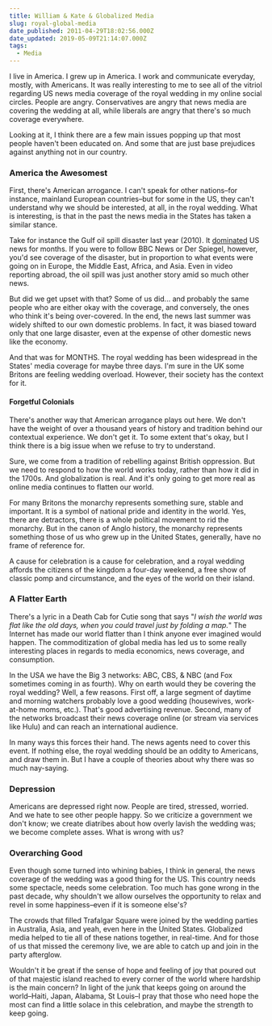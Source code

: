 ```yaml
---
title: William & Kate & Globalized Media
slug: royal-global-media
date_published: 2011-04-29T18:02:56.000Z
date_updated: 2019-05-09T21:14:07.000Z
tags:
  - Media
---
```


I live in America. I grew up in America. I work and communicate everyday, mostly, with Americans. It was really interesting to me to see all of the vitriol regarding US news media coverage of the royal wedding in my online social circles. People are angry. Conservatives are angry that news media are covering the wedding at all, while liberals are angry that there's so much coverage everywhere.

Looking at it, I think there are a few main issues popping up that most people haven't been educated on. And some that are just base prejudices against anything not in our country.

### America the Awesomest

First, there's American arrogance. I can't speak for other nations–for instance, mainland European countries–but for some in the US, they can't understand why we should be interested, at all, in the royal wedding. What is interesting, is that in the past the news media in the States has taken a similar stance.

Take for instance the Gulf oil spill disaster last year (2010). It [dominated](http://www.google.com/trends?q=oil+spill&amp;ctab=0&amp;geo=all&amp;date=2010&amp;sort=0) US news for months. If you were to follow BBC News or Der Spiegel, however, you'd see coverage of the disaster, but in proportion to what events were going on in Europe, the Middle East, Africa, and Asia. Even in video reporting abroad, the oil spill was just another story amid so much other news.

But did we get upset with that? Some of us did... and probably the same people who are either okay with the coverage, and conversely, the ones who think it's being over-covered. In the end, the news last summer was widely shifted to our own domestic problems. In fact, it was biased toward only that one large disaster, even at the expense of other domestic news like the economy.

And that was for MONTHS. The royal wedding has been widespread in the States' media coverage for maybe three days. I'm sure in the UK some Britons are feeling wedding overload. However, their society has the context for it.

#### Forgetful Colonials

There's another way that American arrogance plays out here. We don't have the weight of over a thousand years of history and tradition behind our contextual experience. We don't get it. To some extent that's okay, but I think there is a big issue when we refuse to try to understand.

Sure, we come from a tradition of rebelling against British oppression. But we need to respond to how the world works today, rather than how it did in the 1700s. And globalization is real. And it's only going to get more real as online media continues to flatten our world.

For many Britons the monarchy represents something sure, stable and important. It is a symbol of national pride and identity in the world. Yes, there are detractors, there is a whole political movement to rid the monarchy. But in the canon of Anglo history, the monarchy represents something those of us who grew up in the United States, generally, have no frame of reference for.

A cause for celebration is a cause for celebration, and a royal wedding affords the citizens of the kingdom a four-day weekend, a free show of classic pomp and circumstance, and the eyes of the world on their island.

### A Flatter Earth

There's a lyric in a Death Cab for Cutie song that says "*I wish the world was flat like the old days, when you could travel just by folding a map.*" The Internet has made our world flatter than I think anyone ever imagined would happen. The commoditization of global media has led us to some really interesting places in regards to media economics, news coverage, and consumption.

In the USA we have the Big 3 networks: ABC, CBS, & NBC (and Fox sometimes coming in as fourth). Why on earth would they be covering the royal wedding? Well, a few reasons. First off, a large segment of daytime and morning watchers probably love a good wedding (housewives, work-at-home moms, etc.). That's good advertising revenue. Second, many of the networks broadcast their news coverage online (or stream via services like Hulu) and can reach an international audience.

In many ways this forces their hand. The news agents need to cover this event. If nothing else, the royal wedding should be an oddity to Americans, and draw them in. But I have a couple of theories about why there was so much nay-saying.

### Depression

Americans are depressed right now. People are tired, stressed, worried. And we hate to see other people happy. So we criticize a government we don't know; we create diatribes about how overly lavish the wedding was; we become complete asses. What is wrong with us?

### Overarching Good

Even though some turned into whining babies, I think in general, the news coverage of the wedding was a good thing for the US. This country needs some spectacle, needs some celebration. Too much has gone wrong in the past decade, why shouldn't we allow ourselves the opportunity to relax and revel in some happiness–even if it is someone else's?

The crowds that filled Trafalgar Square were joined by the wedding parties in Australia, Asia, and yeah, even here in the United States. Globalized media helped to tie all of these nations together, in real-time. And for those of us that missed the ceremony live, we are able to catch up and join in the party afterglow.

Wouldn't it be great if the sense of hope and feeling of joy that poured out of that majestic island reached to every corner of the world where hardship is the main concern? In light of the junk that keeps going on around the world–Haiti, Japan, Alabama, St Louis–I pray that those who need hope the most can find a little solace in this celebration, and maybe the strength to keep going.
